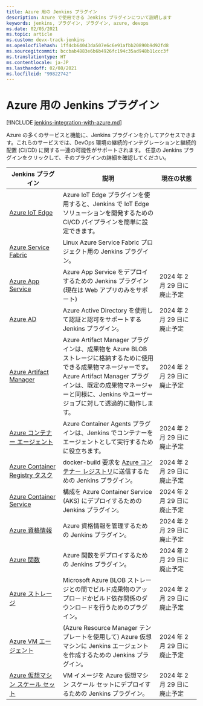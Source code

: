 ```yaml
---
title: Azure 用の Jenkins プラグイン
description: Azure で使用できる Jenkins プラグインについて説明します
keywords: jenkins, プラグイン, プラグイン, azure, devops
ms.date: 02/05/2021
ms.topic: article
ms.custom: devx-track-jenkins
ms.openlocfilehash: 1ff4cb64043da507e6c6e91afbb20890b9d92fd8
ms.sourcegitcommit: bccbab4883e6b6b4926fc194c35ad948b11ccc3f
ms.translationtype: HT
ms.contentlocale: ja-JP
ms.lasthandoff: 02/08/2021
ms.locfileid: "99822742"
---
```

# <a name="jenkins-plug-ins-for-azure"></a>Azure 用の Jenkins プラグイン

[!INCLUDE [jenkins-integration-with-azure.md](includes/jenkins-integration-with-azure.md)]

Azure の多くのサービスと機能に、Jenkins プラグインを介してアクセスできます。これらのサービスでは、DevOps 環境の継続的インテグレーションと継続的配置 (CI/CD) に関する一連の可能性がサポートされます。 任意の Jenkins プラグインをクリックして、そのプラグインの詳細を確認してください。

| Jenkins プラグイン <img width=500/>| 説明 | 現在の状態 <img width=500/>|
|----------------|----------------|----------------|
| [Azure IoT Edge](https://plugins.jenkins.io/azure-iot-edge)                 | Azure IoT Edge プラグインを使用すると、Jenkins で IoT Edge ソリューションを開発するための CI/CD パイプラインを簡単に設定できます。 | |
| [Azure Service Fabric](https://plugins.jenkins.io/service-fabric)           | Linux Azure Service Fabric プロジェクト用の Jenkins プラグイン。 | |
| [Azure App Service](https://plugins.jenkins.io/azure-app-service)           | Azure App Service をデプロイするための Jenkins プラグイン \(現在は Web アプリのみをサポート\) | 2024 年 2 月 29 日に廃止予定 |
| [Azure AD](https://plugins.jenkins.io/azure-ad)                             | Azure Active Directory を使用して認証と認可をサポートする Jenkins プラグイン。 | 2024 年 2 月 29 日に廃止予定 |  
| [Azure Artifact Manager](https://plugins.jenkins.io/azure-artifact-manager) | Azure Artifact Manager プラグインは、成果物を Azure BLOB ストレージに格納するために使用できる成果物マネージャーです。 Azure Artifact Manager プラグインは、既定の成果物マネージャーと同様に、Jenkins やユーザー ジョブに対して透過的に動作します。 | 2024 年 2 月 29 日に廃止予定 |  
| [Azure コンテナー エージェント](https://plugins.jenkins.io/azure-container-agents) | Azure Container Agents プラグインは、Jenkins でコンテナーをエージェントとして実行するために役立ちます。 | 2024 年 2 月 29 日に廃止予定 |  
| [Azure Container Registry タスク](https://plugins.jenkins.io/azure-container-registry-tasks)       | docker-build 要求を [Azure コンテナー レジストリ](/azure/container-registry/container-registry-tasks-overview)に送信するための Jenkins プラグイン。 | 2024 年 2 月 29 日に廃止予定 |
| [Azure Container Service](https://plugins.jenkins.io/azure-acs)             | 構成を Azure Container Service (AKS) にデプロイするための Jenkins プラグイン。 | 2024 年 2 月 29 日に廃止予定 |  
| [Azure 資格情報](https://plugins.jenkins.io/azure-credentials)            | Azure 資格情報を管理するための Jenkins プラグイン。 | 2024 年 2 月 29 日に廃止予定 |  
| [Azure 関数](https://plugins.jenkins.io/azure-function)                 | Azure 関数をデプロイするための Jenkins プラグイン。 | 2024 年 2 月 29 日に廃止予定 |  
| [Azure ストレージ](https://plugins.jenkins.io/windows-azure-storage)           | Microsoft Azure BLOB ストレージとの間でビルド成果物のアップロードかビルド依存関係のダウンロードを行うためのプラグイン。 | 2024 年 2 月 29 日に廃止予定 |
| [Azure VM エージェント](https://plugins.jenkins.io/azure-vm-agents)               | (Azure Resource Manager テンプレートを使用して) Azure 仮想マシンに Jenkins エージェントを作成するための Jenkins プラグイン。 | 2024 年 2 月 29 日に廃止予定 |
| [Azure 仮想マシン スケール セット](https://plugins.jenkins.io/azure-vmss)    | VM イメージを Azure 仮想マシン スケール セットにデプロイするための Jenkins プラグイン。 | 2024 年 2 月 29 日に廃止予定 |